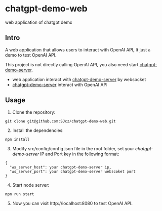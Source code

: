 # chatgpt-demo-web
web application of chatgpt demo

## Intro
A web application that allows users to interact with OpenAI API, It just a demo to test OpenAI API.     
  
This project is not directly calling OpenAI API, you also need start [chatgpt-demo-server](https://github.com/SJcz/chatgpt-demo-server).
  
* web application interact with [chatgpt-demo-server](https://github.com/SJcz/chatgpt-demo-server) by websocket 
* [chatgpt-demo-server](https://github.com/SJcz/chatgpt-demo-server) interact with OpenAI API
 

## Usage
1. Clone the repository:  
```
git clone git@github.com:SJcz/chatgpt-demo-web.git
```

2. Install the dependencies:  
```
npm install
```

3. Modify src/config/config.json file in the root folder, set your *chatgpt-demo-server* IP and Port key in the following format:  
```
{
  "ws_server_host": your chatgpt-demo-server ip,
  "ws_server_port": your chatgpt-demo-server webscoket port
}
```

4. Start node server:  
```
npm run start
```

5. Now you can visit http://localhost:8080 to test OpenAI API.

